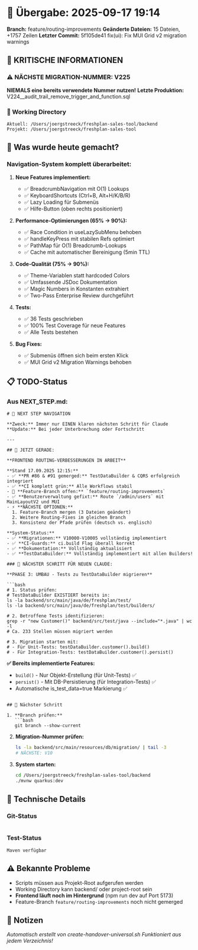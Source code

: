 # 🤝 Übergabe: 2025-09-17 19:14
**Branch:** feature/routing-improvements
**Geänderte Dateien:** 15 Dateien, +1757 Zeilen
**Letzter Commit:** 5f105de41 fix(ui): Fix MUI Grid v2 migration warnings

## 🚨 KRITISCHE INFORMATIONEN

### ⚠️ NÄCHSTE MIGRATION-NUMMER: V225
**NIEMALS eine bereits verwendete Nummer nutzen!**
**Letzte Produktion:** V224__audit_trail_remove_trigger_and_function.sql

### 📍 Working Directory
```
Aktuell: /Users/joergstreeck/freshplan-sales-tool/backend
Projekt: /Users/joergstreeck/freshplan-sales-tool
```

## 🎉 Was wurde heute gemacht?

### Navigation-System komplett überarbeitet:
1. **Neue Features implementiert:**
   - ✅ BreadcrumbNavigation mit O(1) Lookups
   - ✅ KeyboardShortcuts (Ctrl+B, Alt+H/K/B/R)
   - ✅ Lazy Loading für Submenüs
   - ✅ Hilfe-Button (oben rechts positioniert)

2. **Performance-Optimierungen (65% → 90%):**
   - ✅ Race Condition in useLazySubMenu behoben
   - ✅ handleKeyPress mit stabilen Refs optimiert
   - ✅ PathMap für O(1) Breadcrumb-Lookups
   - ✅ Cache mit automatischer Bereinigung (5min TTL)

3. **Code-Qualität (75% → 90%):**
   - ✅ Theme-Variablen statt hardcoded Colors
   - ✅ Umfassende JSDoc Dokumentation
   - ✅ Magic Numbers in Konstanten extrahiert
   - ✅ Two-Pass Enterprise Review durchgeführt

4. **Tests:**
   - ✅ 36 Tests geschrieben
   - ✅ 100% Test Coverage für neue Features
   - ✅ Alle Tests bestehen

5. **Bug Fixes:**
   - ✅ Submenüs öffnen sich beim ersten Klick
   - ✅ MUI Grid v2 Migration Warnings behoben

## 📋 TODO-Status

### Aus NEXT_STEP.md:
```
# 🧭 NEXT STEP NAVIGATION

**Zweck:** Immer nur EINEN klaren nächsten Schritt für Claude
**Update:** Bei jeder Unterbrechung oder Fortschritt

---

## 🎯 JETZT GERADE:

**FRONTEND ROUTING-VERBESSERUNGEN IN ARBEIT**

**Stand 17.09.2025 12:15:**
- ✅ **PR #86 & #91 gemerged:** TestDataBuilder & CQRS erfolgreich integriert
- ✅ **CI komplett grün:** Alle Workflows stabil
- 🔄 **Feature-Branch offen:** `feature/routing-improvements`
- ✅ **Benutzerverwaltung gefixt:** Route `/admin/users` mit MainLayoutV2 und MUI
- ⚡ **NÄCHSTE OPTIONEN:**
  1. Feature-Branch mergen (3 Dateien geändert)
  2. Weitere Routing-Fixes im gleichen Branch
  3. Konsistenz der Pfade prüfen (deutsch vs. englisch)

**System-Status:**
- ✅ **Migrationen:** V10000-V10005 vollständig implementiert
- ✅ **CI-Guards:** ci.build Flag überall korrekt
- ✅ **Dokumentation:** Vollständig aktualisiert
- ✅ **TestDataBuilder:** Vollständig implementiert mit allen Builders!

### 🚨 NÄCHSTER SCHRITT FÜR NEUEN CLAUDE:

**PHASE 3: UMBAU - Tests zu TestDataBuilder migrieren**

```bash
# 1. Status prüfen:
# TestDataBuilder EXISTIERT bereits in:
ls -la backend/src/main/java/de/freshplan/test/
ls -la backend/src/main/java/de/freshplan/test/builders/

# 2. Betroffene Tests identifizieren:
grep -r "new Customer()" backend/src/test/java --include="*.java" | wc -l
# Ca. 233 Stellen müssen migriert werden

# 3. Migration starten mit:
# - Für Unit-Tests: testDataBuilder.customer().build()
# - Für Integration-Tests: testDataBuilder.customer().persist()
```

**✅ Bereits implementierte Features:**
- `build()` - Nur Objekt-Erstellung (für Unit-Tests) ✅
- `persist()` - Mit DB-Persistierung (für Integration-Tests) ✅
- Automatische is_test_data=true Markierung ✅
```

## 🎯 Nächster Schritt

1. **Branch prüfen:**
   ```bash
   git branch --show-current
   ```

2. **Migration-Nummer prüfen:**
   ```bash
   ls -la backend/src/main/resources/db/migration/ | tail -3
   # NÄCHSTE: V10
   ```

3. **System starten:**
   ```bash
   cd /Users/joergstreeck/freshplan-sales-tool/backend
   ./mvnw quarkus:dev
   ```

## 🔧 Technische Details

### Git-Status
```

```

### Test-Status
```
Maven verfügbar
```

## ⚠️ Bekannte Probleme

- Scripts müssen aus Projekt-Root aufgerufen werden
- Working Directory kann backend/ oder project-root sein
- **Frontend läuft noch im Hintergrund** (npm run dev auf Port 5173)
- Feature-Branch `feature/routing-improvements` noch nicht gemerged

## 📝 Notizen

_Automatisch erstellt von create-handover-universal.sh_
_Funktioniert aus jedem Verzeichnis!_
